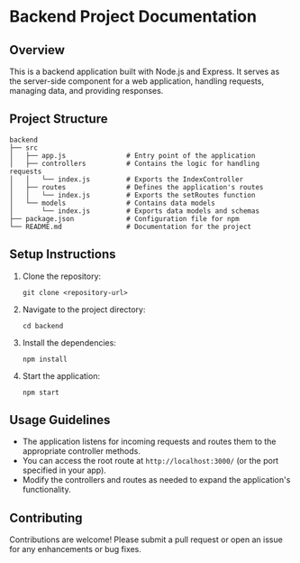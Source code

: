 # Backend Project Documentation

## Overview
This is a backend application built with Node.js and Express. It serves as the server-side component for a web application, handling requests, managing data, and providing responses.

## Project Structure
```
backend
├── src
│   ├── app.js               # Entry point of the application
│   ├── controllers          # Contains the logic for handling requests
│   │   └── index.js         # Exports the IndexController
│   ├── routes               # Defines the application's routes
│   │   └── index.js         # Exports the setRoutes function
│   └── models               # Contains data models
│       └── index.js         # Exports data models and schemas
├── package.json             # Configuration file for npm
└── README.md                # Documentation for the project
```

## Setup Instructions
1. Clone the repository:
   ```
   git clone <repository-url>
   ```
2. Navigate to the project directory:
   ```
   cd backend
   ```
3. Install the dependencies:
   ```
   npm install
   ```
4. Start the application:
   ```
   npm start
   ```

## Usage Guidelines
- The application listens for incoming requests and routes them to the appropriate controller methods.
- You can access the root route at `http://localhost:3000/` (or the port specified in your app).
- Modify the controllers and routes as needed to expand the application's functionality.

## Contributing
Contributions are welcome! Please submit a pull request or open an issue for any enhancements or bug fixes.